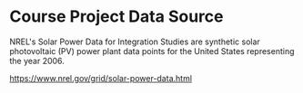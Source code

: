 # Course Project Data Source
NREL's Solar Power Data for Integration Studies are synthetic solar photovoltaic (PV) 
power plant data points for the United States representing the year 2006.

https://www.nrel.gov/grid/solar-power-data.html
